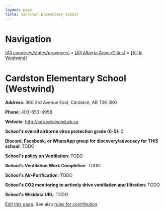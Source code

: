```yaml
---
layout: page
title: Cardston Elementary School
---
```

# Navigation

[[All countries/states/provinces]](../../..) > [[All Alberta Areas/Cities]](../..) > [[All In Westwind]](..)

# Cardston Elementary School (Westwind)

**Address**: 360 3rd Avenue East, Cardston, AB T0K 0K0

**Phone**: 403-653-4958

**Website**: <http://ces.westwind.ab.ca>

**School's overall airborne virus protection grade (0-5)**: 0

**Discord, Facebook, or WhatsApp group for discovery/advocacy for THIS school**: TODO

**School's policy on Ventilation**: TODO

**School's Ventilation Work Completion**: TODO

**School's Air-Purification**: TODO

**School's CO2 monitoring to actively drive ventilation and filtration**: TODO

**School's Wikidata URL**: TODO


[Edit this page](https://github.com/ventilate-schools/AB/edit/main/./Westwind/Cardston_Elementary_School.md). See also [rules for contribution](../../../contribution-rules/)